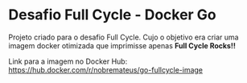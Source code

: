 # Desafio Full Cycle - Docker Go

Projeto criado para o desafio Full Cycle. Cujo o objetivo era criar uma imagem docker otimizada que imprimisse apenas **Full Cycle Rocks!!**

Link para a imagem no Docker Hub:
https://hub.docker.com/r/nobremateus/go-fullcycle-image